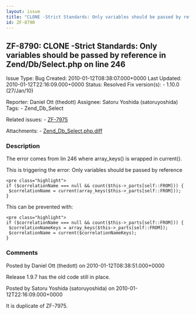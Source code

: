 ```yaml
---
layout: issue
title: "CLONE -Strict Standards: Only variables should be passed by reference in Zend/Db/Select.php on line 246"
id: ZF-8790
---
```


ZF-8790: CLONE -Strict Standards: Only variables should be passed by reference in Zend/Db/Select.php on line 246
----------------------------------------------------------------------------------------------------------------

 Issue Type: Bug Created: 2010-01-12T08:38:07.000+0000 Last Updated: 2010-01-12T22:16:09.000+0000 Status: Resolved Fix version(s): - 1.10.0 (27/Jan/10)
 
 Reporter:  Daniel Ott (thedott)  Assignee:  Satoru Yoshida (satoruyoshida)  Tags: - Zend\_Db\_Select
 
 Related issues: - [ZF-7975](/issues/browse/ZF-7975)
 
 Attachments: - [Zend\_Db\_Select.php.diff](/issues/secure/attachment/12607/Zend_Db_Select.php.diff)
 
### Description

The error comes from lin 246 where array\_keys() is wrapped in current().

This is triggering the error: Only variables should be passed by reference

 
    <pre class="highlight">
    if ($correlationName === null && count($this->_parts[self::FROM])) {
     $correlationName = current(array_keys($this->_parts[self::FROM]));
    }


This can be prevented with:

 
    <pre class="highlight">
    if ($correlationName === null && count($this->_parts[self::FROM])) {
     $correlationNameKeys = array_keys($this->_parts[self::FROM]);
     $correlationName = current($correlationNameKeys);
    }


 

 

### Comments

Posted by Daniel Ott (thedott) on 2010-01-12T08:38:51.000+0000

Release 1.9.7 has the old code still in place.

 

 

Posted by Satoru Yoshida (satoruyoshida) on 2010-01-12T22:16:09.000+0000

It is duplicate of ZF-7975.

 

 